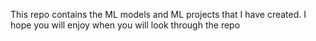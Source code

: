 This repo contains the ML models and ML projects that I have created. I hope you will enjoy when you will look through the repo
